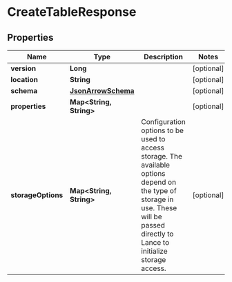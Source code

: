 

# CreateTableResponse


## Properties

| Name | Type | Description | Notes |
|------------ | ------------- | ------------- | -------------|
|**version** | **Long** |  |  [optional] |
|**location** | **String** |  |  [optional] |
|**schema** | [**JsonArrowSchema**](JsonArrowSchema.md) |  |  [optional] |
|**properties** | **Map&lt;String, String&gt;** |  |  [optional] |
|**storageOptions** | **Map&lt;String, String&gt;** | Configuration options to be used to access storage. The available options depend on the type of storage in use. These will be passed directly to Lance to initialize storage access.  |  [optional] |



